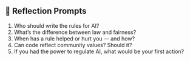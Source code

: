 ## 🌱 Reflection Prompts

1. Who should write the rules for AI?
2. What’s the difference between law and fairness?
3. When has a rule helped or hurt you — and how?
4. Can code reflect community values? Should it?
5. If you had the power to regulate AI, what would be your first action?
